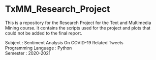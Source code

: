 # TxMM_Research_Project

This is a repository for the Research Project for the Text and Multimedia Mining course. It contains the scripts used for the project and plots that could not be added to the final report.

Subject : Sentiment Analysis On COVID-19 Related Tweets  <br />
Programming Language : Python  <br />
Semester : 2020-2021
